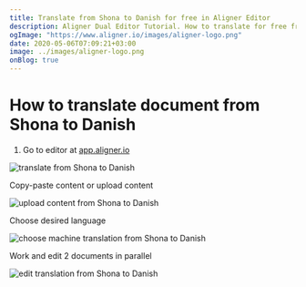 ```yaml
---
title: Translate from Shona to Danish for free in Aligner Editor
description: Aligner Dual Editor Tutorial. How to translate for free from Shona to Danish. Aligner is multilingual document management platform. 
ogImage: "https://www.aligner.io/images/aligner-logo.png"
date: 2020-05-06T07:09:21+03:00
image: ../images/aligner-logo.png
onBlog: true
---
```


# How to translate document from Shona to Danish

1. Go to editor at [app.aligner.io](https://app.aligner.io "Aligner App web page")

![translate from Shona to Danish](../aligner-blank-editor.png "translate from Shona to Danish")

Copy-paste content or upload content

![upload content from Shona to Danish](../aligner-uploaded-document.png "upload content from Shona to Danish")

Choose desired language

![choose machine translation from Shona to Danish](../aligner-language-dropdown.png "choose machine translation from Shona to Danish")

Work and edit 2 documents in parallel

![edit translation from Shona to Danish](../aligner-double-sitded-editor.png "edit translation from Shona to Danish")

